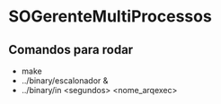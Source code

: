 # SOGerenteMultiProcessos

## Comandos para rodar

 * make
 * ../binary/escalonador &
 * ../binary/in \<segundos\> \<nome_arqexec\>
